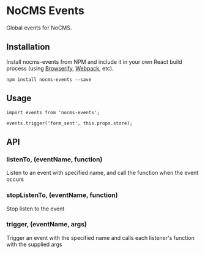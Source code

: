 # NoCMS Events

Global events for NoCMS.


## Installation

Install nocms-events from NPM and include it in your own React build process (using [Browserify](http://browserify.org), [Webpack](http://webpack.github.io/), etc).

```
npm install nocms-events --save
```

## Usage

```
import events from 'nocms-events';

events.trigger('form_sent', this.props.store);
```

## API

### listenTo, (eventName, function)
Listen to an event with specified name, and call the function when the event occurs

### stopListenTo, (eventName, function)
Stop listen to the event

### trigger, (eventName, args)
Trigger an event with the specified name and calls each listener's function with the supplied args
